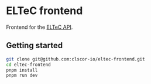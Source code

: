 # ELTeC frontend

Frontend for the [ELTeC API](https://github.com/clscor-io/eltec-api).

## Getting started

```sh
git clone git@github.com:clscor-io/eltec-frontend.git
cd eltec-frontend
pnpm install
pnpm run dev
```
